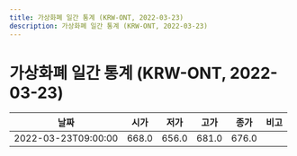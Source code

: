 ```yaml
---
title: 가상화폐 일간 통계 (KRW-ONT, 2022-03-23)
description: 가상화폐 일간 통계 (KRW-ONT, 2022-03-23)
---
```


가상화폐 일간 통계 (KRW-ONT, 2022-03-23)
===

|날짜|시가|저가|고가|종가|비고|
|--|--|--|--|--|--|
|2022-03-23T09:00:00|668.0|656.0|681.0|676.0|    |
